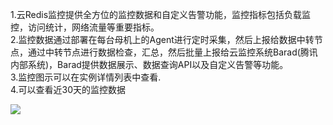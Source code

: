 1.云Redis监控提供全方位的监控数据和自定义告警功能，监控指标包括负载监控，访问统计，网络流量等重要指标。  
2.监控数据通过部署在每台母机上的Agent进行定时采集，然后上报给数据中转节点，通过中转节点进行数据检查，汇总，然后批量上报给云监控系统Barad(腾讯内部系统)，Barad提供数据展示、数据查询API以及自定义告警等功能。  
3.监控图示可以在实例详情列表中查看.  
4.可以查看近30天的监控数据  

![](http://imgcache.tce.fsphere.cn/image/mc.qcloudimg.com/static/img/e0358d6e1129f397c434b5c635565ed3/jiankong.png)